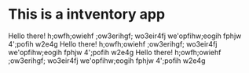 # This is a intventory app
 
 Hello there!
 h;owfh;owiehf
 ;ow3erihgf;    wo3eir4fj
 we'opfihw;eogih
 fphjw  4';pofih    w2e4g
  Hello there!
 h;owfh;owiehf
 ;ow3erihgf;    wo3eir4fj
 we'opfihw;eogih
 fphjw  4';pofih    w2e4g
  Hello there!
 h;owfh;owiehf
 ;ow3erihgf;    wo3eir4fj
 we'opfihw;eogih
 fphjw  4';pofih    w2e4g